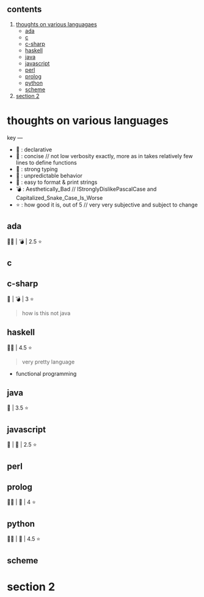 ## contents
1. [thoughts on various languagaes](#thoughts-on-various-languages)
   - [ada](#ada)
   - [c](#c)
   - [c-sharp](#c-sharp)
   - [haskell](#haskell)
   - [java](#java)
   - [javascript](#javascript)
   - [perl](#perl)
   - [prolog](#prolog)
   - [python](#python)
   - [scheme](#scheme)
3. [section 2](#section-2)

# thoughts on various languages
key —
- 🌱 : declarative
- 🧊 : concise // not low verbosity exactly, more as in takes relatively few lines to define functions
- 🔩 : strong typing
- 🧬 : unpredictable behavior
- 🧵 : easy to format & print strings
- 💣 : Aesthetically_Bad // IStronglyDislikePascalCase and Capitalized_Snake_Case_Is_Worse
- ⭐ : how good it is, out of 5 // very very subjective and subject to change

## ada
🔩🔩 | 💣 | 2.5 ⭐
## c
## c-sharp
🔩 | 💣 | 3 ⭐
> how is this not java
## haskell
🌱🧊 | 4.5 ⭐
> very pretty language

- functional programming

## java
🔩 | 3.5 ⭐
## javascript
🧬 | 🧵 | 2.5 ⭐
## perl
## prolog
🌱🧊 | 🧵 | 4 ⭐
## python
🧊🧬 | 🧵 | 4.5 ⭐
## scheme

# section 2
